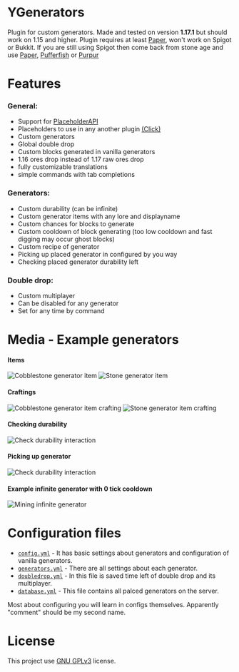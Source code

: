 # YGenerators
Plugin for custom generators. Made and tested on version **1.17.1** but should work on 1.15 and higher.
Plugin requires at least [Paper](https://github.com/PaperMC/Paper), won't work on Spigot or Bukkit.
If you are still using Spigot then come back from stone age and use [Paper](https://github.com/PaperMC/Paper), [Pufferfish](https://github.com/pufferfish-gg/Pufferfish) or [Purpur](https://github.com/PurpurMC/Purpur)

# Features
### General:
- Support for [PlaceholderAPI](https://github.com/PlaceholderAPI/PlaceholderAPI)
- Placeholders to use in any another plugin [(Click)](https://github.com/Ynfuien/YGenerators/wiki/Placeholders)
- Custom generators
- Global double drop
- Custom blocks generated in vanilla generators
- 1.16 ores drop instead of 1.17 raw ores drop
- fully customizable translations
- simple commands with tab completions

### Generators:
- Custom durability (can be infinite)
- Custom generator items with any lore and displayname
- Custom chances for blocks to generate
- Custom cooldown of block generating (too low cooldown and fast digging may occur ghost blocks)
- Custom recipe of generator
- Picking up placed generator in configured by you way
- Checking placed generator durability left

### Double drop:
- Custom multiplayer
- Can be disabled for any generator
- Set for any time by command


# Media - Example generators
#### Items
![Cobblestone generator item](https://i.imgur.com/7XCybJy.png)
![Stone generator item](https://i.imgur.com/eyJVDJL.png)
#### Craftings
![Cobblestone generator item crafting](https://i.imgur.com/RZ61mTI.png)
![Stone generator item crafting](https://i.imgur.com/Q6ya7cH.png)
#### Checking durability
![Check durability interaction](https://i.imgur.com/u4olMmm.gif)
#### Picking up generator
![Check durability interaction](https://i.imgur.com/wistrWC.gif)
#### Example infinite generator with 0 tick cooldown
![Mining infinite generator](https://i.imgur.com/YtbBKPI.gif)


# Configuration files
- [`config.yml`](https://github.com/Ynfuien/YGenerators/blob/main/src/main/resources/config.yml) - It has basic settings about generators and configuration of vanilla generators.
- [`generators.yml`](https://github.com/Ynfuien/YGenerators/blob/main/resources/generators.yml) - There are all settings about each generator.
- [`doubledrop.yml`](https://github.com/Ynfuien/YGenerators/blob/main/resources/doubledrop.yml) - In this file is saved time left of double drop and its multiplayer.
- [`database.yml`](https://github.com/Ynfuien/YGenerators/blob/main/resources/database.yml) - This file contains all palced generators on the server.

Most about configuring you will learn in configs themselves. Apparently "comment" should be my second name.


# License
This project use [GNU GPLv3](https://github.com/Ynfuien/YGenerators/blob/main/LICENSE) license.